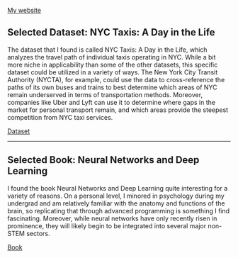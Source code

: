 [My website](https://github.com/jdelvil4/jdelvil4.github.io)


## Selected Dataset: NYC Taxis: A Day in the Life
The dataset that I found is called NYC Taxis: A Day in the Life, which analyzes the travel path of individual taxis operating in NYC. While a bit more niche in applicability than some of the other datasets, this specific dataset could be utilized in a variety of ways. The New York City Transit Authority (NYCTA), for example, could use the data to cross-reference the paths of its own buses and trains to best determine which areas of NYC remain underserved in terms of transportation methods. Moreover, companies like Uber and Lyft can use it to determine where gaps in the market for personal transport remain, and which areas provide the steepest competition from NYC taxi services.

 [Dataset](https://chriswhong.github.io/nyctaxi/)  

---

## Selected Book: Neural Networks and Deep Learning
I found the book Neural Networks and Deep Learning quite interesting for a variety of reasons. On a personal level, I minored in psychology during my undergrad and am relatively familiar with the anatomy and functions of the brain, so replicating that through advanced programming is something I find fascinating. Moreover, while neural networks have only recently risen in prominence, they will likely begin to be integrated into several major non-STEM sectors. 

 [Book](http://neuralnetworksanddeeplearning.com/)  
